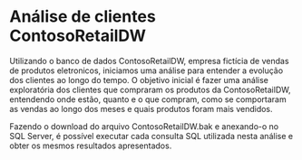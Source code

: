 # Análise de clientes ContosoRetailDW
Utilizando o banco de dados ContosoRetailDW, empresa fictícia de vendas de produtos eletronicos, iniciamos uma análise para entender a evolução dos clientes ao longo do tempo. O objetivo inicial é fazer uma análise exploratória dos clientes que compraram os produtos da ContosoRetailDW, entendendo onde estão, quanto e o que compram, como se comportaram as vendas ao longo dos meses e quais produtos foram mais vendidos.

Fazendo o download do arquivo ContosoRetailDW.bak e anexando-o no SQL Server, é possível executar cada consulta SQL utilizada nesta análise e obter os mesmos resultados apresentados.
<br><br>
